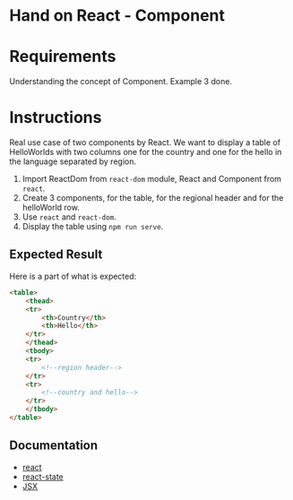 # Hand on React - Component

# Requirements
Understanding the concept of Component. Example 3 done.

# Instructions
Real use case of two components by React. We want to display a table of HelloWorlds with two columns one for the country and one for the hello in the language separated by region.

1. Import ReactDom from `react-dom` module, React and Component from `react`.
2. Create 3 components, for the table, for the regional header and for the helloWorld row.
3. Use `react` and `react-dom`.
4. Display the table using `npm run serve`.

## Expected Result
Here is a part of what is expected:
```html
<table>
    <thead>
    <tr>
        <th>Country</th>
        <th>Hello</th>
    </tr>
    </thead>
    <tbody>
    <tr>
        <!--region header-->
    </tr>
    <tr>
        <!--country and hello-->
    </tr>
    </tbody>
</table>
```

## Documentation
- [react](https://facebook.github.io/react/docs/getting-started.html)
- [react-state](https://facebook.github.io/react/docs/interactivity-and-dynamic-uis.html)
- [JSX](https://facebook.github.io/react/docs/jsx-in-depth.html)